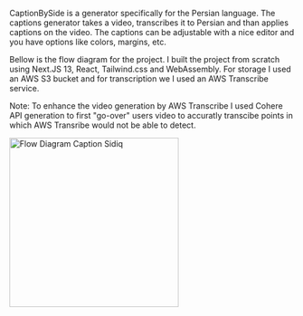 CaptionBySide is a generator specifically for the Persian language. The captions generator takes a video, transcribes it to Persian and than applies captions on the video. The captions can be adjustable with a nice editor and you have options like colors, margins, etc. 

Bellow is the flow diagram for the project. 
I built the project from scratch using Next.JS 13, React, Tailwind.css and WebAssembly. For storage I used an AWS S3 bucket and for transcription we I used an AWS Transcribe service. 

Note: To enhance the video generation by AWS Transcribe I used Cohere API generation to first "go-over" users video to accuratly transcibe points in which AWS Transribe would not be able to detect. 

<img width="299" alt="Flow Diagram Caption Sidiq" src="https://github.com/smoltafet/CaptionsBySidiq/assets/109406581/e7a04a78-ec75-4572-abb9-0cba0f85d176">




